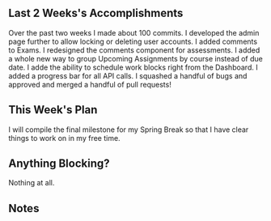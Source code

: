 ## Last 2 Weeks's Accomplishments

Over the past two weeks I made about 100 commits. I developed the admin page further to allow locking or deleting user accounts. I added comments to Exams. I redesigned the comments component for assessments. I added a whole new way to group Upcoming Assignments by course instead of due date. I adde the ability to schedule work blocks right from the Dashboard. I added a progress bar for all API calls. I squashed a handful of bugs and approved and merged a handful of pull requests!

## This Week's Plan

I will compile the final milestone for my Spring Break so that I have clear things to work on in my free time.

## Anything Blocking?

Nothing at all.

## Notes
